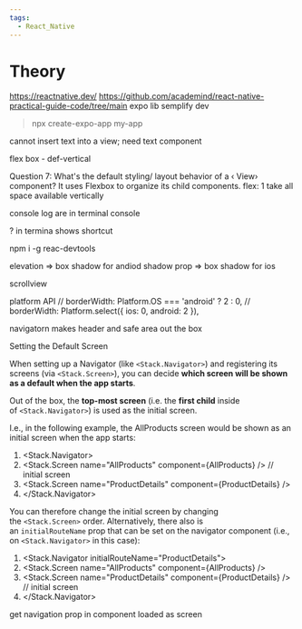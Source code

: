 ```yaml
---
tags:
  - React_Native
---
```


# Theory

https://reactnative.dev/
https://github.com/academind/react-native-practical-guide-code/tree/main
expo lib semplify dev

> npx create-expo-app my-app

cannot insert text into a view; need text component

flex box - def-vertical

Question 7: What's the default styling/ layout behavior of a ‹ View› component?
It uses Flexbox to organize its child components.
flex: 1 take all space available vertically

console log are in terminal console

? in termina shows shortcut

npm i -g reac-devtools

elevation => box shadow for andiod
shadow prop => box shadow for ios

scrollview

platform API
  // borderWidth: Platform.OS === 'android' ? 2 : 0,
    // borderWidth: Platform.select({ ios: 0, android: 2 }),

navigatorn makes header and safe area out the box

Setting the Default Screen

When setting up a Navigator (like `<Stack.Navigator>`) and registering its screens (via `<Stack.Screen>`), you can decide **which screen will be shown as a default when the app starts**.

Out of the box, the **top-most screen** (i.e. the **first child** inside of `<Stack.Navigator>`) is used as the initial screen.

I.e., in the following example, the AllProducts screen would be shown as an initial screen when the app starts:

1. <Stack.Navigator>
2.   <Stack.Screen name="AllProducts" component={AllProducts} /> // initial screen
3.   <Stack.Screen name="ProductDetails" component={ProductDetails} />
4. </Stack.Navigator>

You can therefore change the initial screen by changing the `<Stack.Screen>` order. Alternatively, there also is an `initialRouteName` prop that can be set on the navigator component (i.e., on `<Stack.Navigator>` in this case):

1. <Stack.Navigator initialRouteName="ProductDetails">
2.   <Stack.Screen name="AllProducts" component={AllProducts} /> 
3.   <Stack.Screen name="ProductDetails" component={ProductDetails} /> // initial screen
4. </Stack.Navigator>

get navigation prop in component loaded as screen
